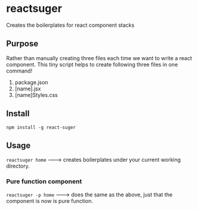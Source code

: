 # reactsuger
Creates the boilerplates for react component stacks

## Purpose

Rather than manually creating three files each time we want to write a react component. This tiny script helps to create following three files in one command!

1. package.json
2. [name].jsx
3. [name]Styles.css


## Install

`npm install -g react-suger`

## Usage

`reactsuger home` ---> creates boilerplates under your current working directory.

### Pure function component

`reactsuger -p home` ---> does the same as the above, just that the component is now is pure function.

